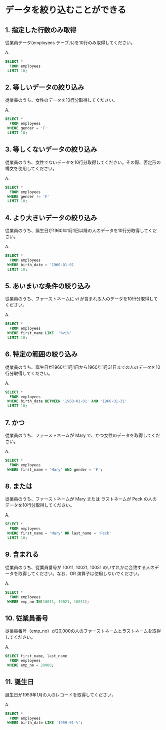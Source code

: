 # データを絞り込むことができる

## 1. 指定した行数のみ取得

従業員データ(employees テーブル)を10行のみ取得してください。

A.  
```sql
SELECT * 
  FROM employees 
 LIMIT 10;
```

## 2. 等しいデータの絞り込み

従業員のうち、女性のデータを10行分取得してください。

A. 
```sql
SELECT * 
  FROM employees 
 WHERE gender = 'F' 
 LIMIT 10;
```

## 3. 等しくないデータの絞り込み

従業員のうち、女性でないデータを10行分取得してください。その際、否定形の構文を使用してください。

A.
```sql
SELECT * 
  FROM employees 
 WHERE gender != 'F' 
 LIMIT 10;
```

## 4. より大きいデータの絞り込み

従業員のうち、誕生日が1960年1月1日以降の人のデータを10行分取得してください。

A.
```sql
SELECT * 
  FROM employees 
 WHERE birth_date > '1960-01-01' 
 LIMIT 10;
```

## 5. あいまいな条件の絞り込み

従業員のうち、ファーストネームに vi が含まれる人のデータを10行分取得してください。

A.
```sql
SELECT * 
  FROM employees 
 WHERE first_name LIKE  '%vi%' 
 LIMIT 10;
```

## 6. 特定の範囲の絞り込み

従業員のうち、誕生日が1960年1月1日から1960年1月31日までの人のデータを10行分取得してください。

A.
```sql
SELECT * 
  FROM employees 
 WHERE birth_date BETWEEN '1960-01-01' AND '1960-01-31' 
 LIMIT 10; 
```

## 7. かつ

従業員のうち、ファーストネームが Mary で、かつ女性のデータを取得してください。

A.
```sql
SELECT * 
  FROM employees 
 WHERE first_name = 'Mary' AND gender = 'F';
```

## 8. または

従業員のうち、ファーストネームが Mary または ラストネームが Peck の人のデータを10行分取得してください。

A.
```sql
SELECT * 
  FROM employees 
 WHERE first_name = 'Mary' OR last_name = 'Peck' 
 LIMIT 10;
```

## 9. 含まれる

従業員のうち、従業員番号が 10011, 10021, 10031 のいずれかに合致する人のデータを取得してください。なお、OR 演算子は使用しないでください。

A.
```sql
SELECT * 
  FROM employees 
 WHERE emp_no IN(10011, 10021, 10031);
```

## 10. 従業員番号

従業員番号（emp_no）が20,000の人のファーストネームとラストネームを取得してください。

A.
```sql
SELECT first_name, last_name 
  FROM employees 
 WHERE emp_no = 20000;
```


## 11. 誕生日

誕生日が1959年1月の人のレコードを取得してください。

A.
```sql
SELECT * 
  FROM employees 
 WHERE birth_date LIKE '1959-01-%';
```
